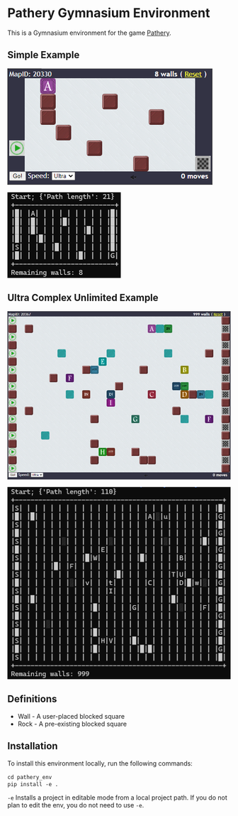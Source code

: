 # Pathery Gymnasium Environment

This is a Gymnasium environment for the game [Pathery](https://www.pathery.com/home).

## Simple Example

![simple_pathery](images/simple_pathery.png)

![simple_ansi](images/simple_ansi_render.png)

## Ultra Complex Unlimited Example

![ucu_pathery](images/ucu_pathery.png)

![ucu_ansi](images/ucu_ansi_render.png)

## Definitions

 - Wall - A user-placed blocked square
 - Rock - A pre-existing blocked square

## Installation

To install this environment locally, run the following commands:

```{shell}
cd pathery_env
pip install -e .
```

`-e` Installs a project in editable mode from a local project path. If you do not plan to edit the env, you do not need to use `-e`.